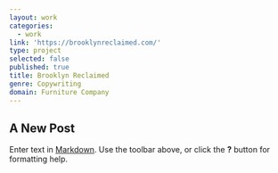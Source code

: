 ```yaml
---
layout: work
categories:
  - work
link: 'https://brooklynreclaimed.com/'
type: project
selected: false
published: true
title: Brooklyn Reclaimed
genre: Copywriting
domain: Furniture Company
---
```

## A New Post

Enter text in [Markdown](http://daringfireball.net/projects/markdown/). Use the toolbar above, or click the **?** button for formatting help.
